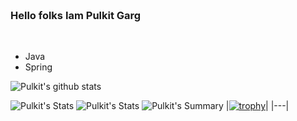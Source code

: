<h3 color="indigo"><br>Hello folks Iam Pulkit Garg</br></h3>
<br>
<ul>
  <li>Java</li>
  <li>Spring</li>
</ul>

![Pulkit's github stats](https://github-readme-stats.vercel.app/api?username=Pulkit-Garg15&theme=radical&show_icons=true&count_private=true)

![Pulkit's Stats](https://github-profile-summary-cards.vercel.app/api/cards/repos-per-language?username=Pulkit-Garg15&theme=solarized_dark)
![Pulkit's Stats](https://github-profile-summary-cards.vercel.app/api/cards/most-commit-language?username=Pulkit-Garg15&theme=solarized_dark)
![Pulkit's Summary](https://github-profile-summary-cards.vercel.app/api/cards/profile-details?username=Pulkit-Garg15&theme=solarized_dark)
|[![trophy](https://github-profile-trophy.vercel.app/?username=Pulkit-Garg15&margin-w=15&column=7&row=5)]()|
|---|
